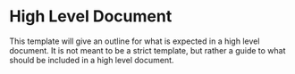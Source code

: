 
# High Level Document
This template will give an outline for what is expected in a high level document.  It is not meant to be a strict template, but rather a guide to what should be included in a high level document.
